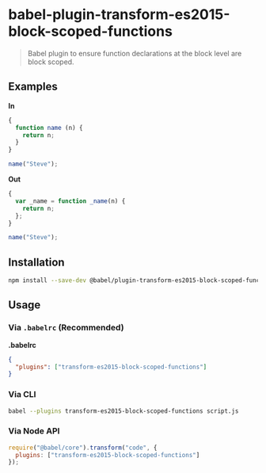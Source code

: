 # babel-plugin-transform-es2015-block-scoped-functions

> Babel plugin to ensure function declarations at the block level are block scoped.

## Examples

**In**

```javascript
{
  function name (n) {
    return n;
  }
}

name("Steve");
```

**Out**

```javascript
{
  var _name = function _name(n) {
    return n;
  };
}

name("Steve");
```

## Installation

```sh
npm install --save-dev @babel/plugin-transform-es2015-block-scoped-functions
```

## Usage

### Via `.babelrc` (Recommended)

**.babelrc**

```json
{
  "plugins": ["transform-es2015-block-scoped-functions"]
}
```

### Via CLI

```sh
babel --plugins transform-es2015-block-scoped-functions script.js
```

### Via Node API

```javascript
require("@babel/core").transform("code", {
  plugins: ["transform-es2015-block-scoped-functions"]
});
```
